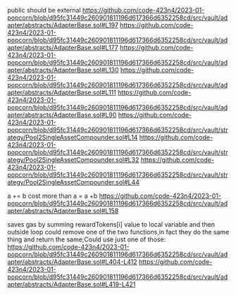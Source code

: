 public should be external
https://github.com/code-423n4/2023-01-popcorn/blob/d95fc31449c260901811196d617366d6352258cd/src/vault/adapter/abstracts/AdapterBase.sol#L197
https://github.com/code-423n4/2023-01-popcorn/blob/d95fc31449c260901811196d617366d6352258cd/src/vault/adapter/abstracts/AdapterBase.sol#L177
https://github.com/code-423n4/2023-01-popcorn/blob/d95fc31449c260901811196d617366d6352258cd/src/vault/adapter/abstracts/AdapterBase.sol#L130
https://github.com/code-423n4/2023-01-popcorn/blob/d95fc31449c260901811196d617366d6352258cd/src/vault/adapter/abstracts/AdapterBase.sol#L111
https://github.com/code-423n4/2023-01-popcorn/blob/d95fc31449c260901811196d617366d6352258cd/src/vault/adapter/abstracts/AdapterBase.sol#L90
https://github.com/code-423n4/2023-01-popcorn/blob/d95fc31449c260901811196d617366d6352258cd/src/vault/strategy/Pool2SingleAssetCompounder.sol#L14
https://github.com/code-423n4/2023-01-popcorn/blob/d95fc31449c260901811196d617366d6352258cd/src/vault/strategy/Pool2SingleAssetCompounder.sol#L32
https://github.com/code-423n4/2023-01-popcorn/blob/d95fc31449c260901811196d617366d6352258cd/src/vault/strategy/Pool2SingleAssetCompounder.sol#L44


a += b  cost more than a = a +b
https://github.com/code-423n4/2023-01-popcorn/blob/d95fc31449c260901811196d617366d6352258cd/src/vault/adapter/abstracts/AdapterBase.sol#L158

saves gas by summing rewardTokens[i] value to local variable and then outside loop 
could remove one of the two functions,in fact they do the same thing and return the same;Could use just one of those:
https://github.com/code-423n4/2023-01-popcorn/blob/d95fc31449c260901811196d617366d6352258cd/src/vault/adapter/abstracts/AdapterBase.sol#L404-L412
https://github.com/code-423n4/2023-01-popcorn/blob/d95fc31449c260901811196d617366d6352258cd/src/vault/adapter/abstracts/AdapterBase.sol#L419-L421


